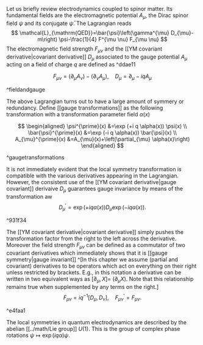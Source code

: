 
Let us briefly review electrodynamics coupled to spinor matter. Its fundamental fields are the electromagnetic potential $A_{\mu}$, the Dirac spinor field $\psi$ and its conjugate $\bar{\psi}$. The Lagrangian reads
$$
\mathcal{L}_{\mathrm{QED}}=\bar{\psi}\left(\gamma^{\mu} D_{\mu}-m\right) \psi-\frac{1}{4} F^{\mu \nu} F_{\mu \nu}
$$
The electromagnetic field strength $F_{\mu \nu}$ and the [[YM covariant derivative|covariant derivative]] $D_{\mu}$ associated to the gauge potential $A_{\mu}$ acting on a field of charge $q$ are defined as ^ddae11

$$
F_{\mu \nu}=\left(\partial_{\mu} A_{\nu}\right)-\left(\partial_{\nu} A_{\mu}\right), \quad D_{\mu}=\partial_{\mu}-i q A_{\mu}
$$

^fieldandgauge

The above Lagrangian turns out to have a large amount of symmery or redundancy. Define  [[gauge transformations]] as the following transformation with a transformation parameter field $\alpha(x)$

$$
\begin{aligned}
\psi^{\prime}(x) &=\exp (+i q \alpha(x)) \psi(x) \\
\bar{\psi}^{\prime}(x) &=\exp (-i q \alpha(x)) \bar{\psi}(x) \\
A_{\mu}^{\prime}(x) &=A_{\mu}(x)+\left(\partial_{\mu} \alpha(x)\right)
\end{aligned}
$$

^gaugetransformations

It is not immediately evident that the local symmetry transformation is compatible with the various derivatives appearing in the Lagrangian. However, the consistent use of the [[YM covariant derivative|gauge covariant]] derivaive $D_{\mu}$ guarantees gauge invariance by means of the transformation aw
$$
D_{\mu}^{\prime}=\exp (+i q \alpha(x)) D_{\mu} \exp (-i q \alpha(x)) .
$$

^931f34

The [[YM covariant derivative|covariant derivative]] simply pushes the transformation factor from the right to the left across the derivative. Moreover the field strength $F_{\mu v}$ can be defined as a commutator of two covariant derivatives which immediately shows that it is [[gauge symmetry|gauge invariant]] ^[In this chapter we assume (partial and covariant) derivatives to be operators which act on everything on their right unless restricted by brackets. E.g., in this notation a derivative can be written in two equivalent ways as $\left[\partial_{\mu}, X\right]=$ $\left(\partial_{\mu} X\right) .$ Note that this relationship remains true when supplemented by any terms on the right.]
$$
F_{\mu v}=i q^{-1}\left[D_{\mu}, D_{\nu}\right], \quad F_{\mu \nu}^{\prime}=F_{\mu \nu} .
$$

^e4faa1

The local symmetries in quantum electrodynamics are described by the abelian [[../math/Lie group]] $U(1)$. This is the group of complex phase rotations $\psi \mapsto \exp (i q \alpha) \psi$.